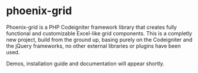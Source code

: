 phoenix-grid
============

Phoenix-grid is a PHP Codeigniter framework library that creates fully functional and customizable Excel-like grid components.
This is a completly new project, build from the ground up, basing purely on the Codeigniter and the jQuery frameworks, no other external libraries or plugins have been used. 

Demos, installation guide and documentation will appear shortly.

